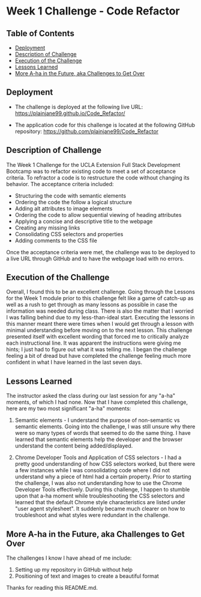 # Week 1 Challenge - Code Refactor

## Table of Contents

* [Deployment](#deploy)
* [Description of Challenge](#description)
* [Execution of the Challenge](#execution)
* [Lessons Learned](#lessons)
* [More A-ha in the Future, aka Challenges to Get Over](#challenges)

## Deployment <a name="deploy"></a>

* The challenge is deployed at the following live URL:
https://plainjane99.github.io/Code_Refactor/

* The application code for this challenge is located at the following GitHub repository:
https://github.com/plainjane99/Code_Refactor


## Description of Challenge <a name="description"></a>

The Week 1 Challenge for the UCLA Extension Full Stack Development Bootcamp was to refactor existing code to meet a set of acceptance criteria.  To refractor a code is to restructure the code without changing its behavior. The acceptance criteria included:  

* Structuring the code with semantic elements
* Ordering the code the follow a logical structure
* Adding alt attributes to image elements
* Ordering the code to allow sequential viewing of heading attributes
* Applying a concise and descriptive title to the webpage
* Creating any missing links
* Consolidating CSS selectors and properties 
* Adding comments to the CSS file

Once the acceptance criteria were met, the challenge was to be deployed to a live URL through GitHub and to have the webpage load with no errors.  

## Execution of the Challenge <a name="execution"></a>

Overall, I found this to be an excellent challenge.  Going through the Lessons for the Week 1 module prior to this challenge felt like a game of catch-up as well as a rush to get through as many lessons as possible in case the information was needed during class.  There is also the matter that I worried I was falling behind due to my less-than-ideal start.  Executing the lessons in this manner meant there were times when I would get through a lesson with minimal understanding before moving on to the next lesson.  This challenge presented itself with excellent wording that forced me to critically analyze each instructional line.  It was apparent the instructions were giving me hints; I just had to figure out what it was telling me.  I began the challenge feeling a bit of dread but have completed the challenge feeling much more confident in what I have learned in the last seven days.

## Lessons Learned <a name="lessons"></a>

The instructor asked the class during our last session for any "a-ha" moments, of which I had none.  Now that I have completed this challenge, here are my two most significant "a-ha" moments:

1. Semantic elements - I understand the purpose of non-semantic vs semantic elements.  Going into the challenge, I was still unsure why there were so many types of words that seemed to do the same thing.  I have learned that semantic elements help the developer and the browser understand the content being added/displayed.

2. Chrome Developer Tools and Application of CSS selectors - I had a pretty good understanding of how CSS selectors worked, but there were a few instances while I was consolidating code where I did not understand why a piece of html had a certain property.  Prior to starting the challenge, I was also not understanding how to use the Chrome Developer Tools effectively.  During this challenge, I happen to stumble upon that a-ha moment while troubleshooting the CSS selectors and learned that the default Chrome style characteristics are listed under "user agent stylesheet".  It suddenly became much clearer on how to troubleshoot and what styles were redundant in the challenge.

## More A-ha in the Future, aka Challenges to Get Over <a name="challenges"></a>

The challenges I know I have ahead of me include:

1. Setting up my repository in GitHub without help
2. Positioning of text and images to create a beautiful format

Thanks for reading this README.md.



